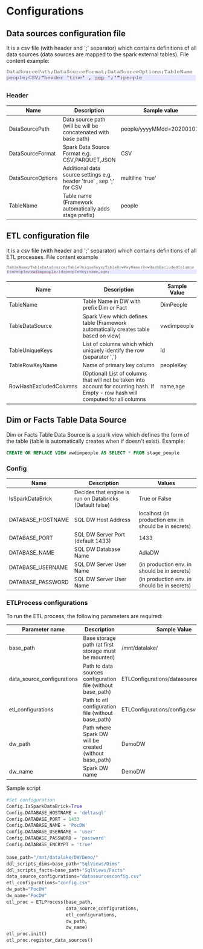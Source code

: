 # Configurations

## Data sources configuration file

It is a csv file (with header and ';' separator) which contains definitions of all data sources (data sources are mapped to the spark external tables).
File content example:

![](./imgs/dsconfig.png)

### Header 
| Name              | Description                                                  | Sample value              |
| ----------------- | ------------------------------------------------------------ | ------------------------- |
| DataSourcePath    | Data source path (will be will be concatenated with base path) | people/yyyyMMdd=20200101/ |
| DataSourceFormat  | Spark Data Source Format e.g. CSV,PARQUET,JSON               | CSV                       |
| DataSourceOptions | Additional data source settings e.g. header 'true' , sep ';' for CSV | multiline 'true'          |
| TableName         | Table name (Framework automatically adds stage prefix)       | people                    |

## **ETL configuration file**
It is a csv file (with header and ';' separator) which contains definitions of all ETL processes.
File content example

![](./imgs/etlconfig.png)

| Name            | Description                                                  | Sample Value |
| --------------- | ------------------------------------------------------------ | ------------ |
| TableName       | Table Name in DW with prefix Dim or Fact                     | DimPeople    |
| TableDataSource | Spark View which defines table (Framework automatically creates table based on view) | vwdimpeople  |
| TableUniqueKeys | List of columns which which uniquely identify the row (separator ',') | Id           |
| TableRowKeyName | Name of primary key column                                   | peopleKey |
| RowHashExcludedColumns | (Optional) List of columns that will not be taken into account for counting hash. If Empty - row hash will computed for all columns  |name,age|

## **Dim or Facts Table Data Source**
Dim or Facts Table Data Source is a spark view which defines the form of the table (table is automatically creates when if doesn't exist). Example:

```sql
CREATE OR REPLACE VIEW vwdimpeople AS SELECT * FROM stage_people
```

### Config
| Name              | Description                                              | Values                                                 |
| ----------------- | -------------------------------------------------------- | ------------------------------------------------------ |
| IsSparkDataBrick  | Decides that engine is run on Databricks (Default false) | True or False                                          |
| DATABASE_HOSTNAME | SQL DW Host Address                                      | localhost (in production env. in should be in secrets) |
| DATABASE_PORT     | SQL DW Server Port (default 1433)                        | 1433                                                   |
| DATABASE_NAME     | SQL DW Database Name                                     | AdiaDW                                                 |
| DATABASE_USERNAME | SQL DW Server User Name                                  | (in production env. in should be in secrets)           |
| DATABASE_PASSWORD | SQL DW Server User Name                                  | (in production env. in should be in secrets)           |

### **ETLProcess configurations**

To run the ETL process, the following parameters are required:

| Parameter name             | Description                                                 | Sample Value                            |
| -------------------------- | ----------------------------------------------------------- | --------------------------------------- |
| base_path                  | Base storage path (at first storage must be mounted)        | /mnt/datalake/                          |
| data_source_configurations | Path to data sources configuration file (without base_path) | ETLConfigurations/datasourcesconfig.csv |
| etl_configurations         | Path to etl configuration file (without base_path)          | ETLConfigurations/config.csv            |
| dw_path                    | Path where Spark DW will be created  (without base_path)    | DemoDW                                  |
| dw_name                    | Spark DW name                                               | DemoDW                                  |

Sample script

```python
#Set configuration
Config.IsSparkDataBrick=True
Config.DATABASE_HOSTNAME = 'deltasql'
Config.DATABASE_PORT = 1433
Config.DATABASE_NAME = 'PocDW'
Config.DATABASE_USERNAME = 'user'
Config.DATABASE_PASSWORD = 'password'
Config.DATABASE_ENCRYPT = 'true'

base_path="/mnt/datalake/DW/Demo/"
ddl_scripts_dims=base_path+"SqlViews/Dims"
ddl_scripts_facts=base_path+"SqlViews/Facts"
data_source_configurations="datasourcesconfig.csv"
etl_configurations="config.csv"
dw_path="PocDW"
dw_name="PocDW"
etl_proc = ETLProcess(base_path,
                      data_source_configurations,
                      etl_configurations,
                      dw_path,
                      dw_name)
etl_proc.init()
etl_proc.register_data_sources()
```

